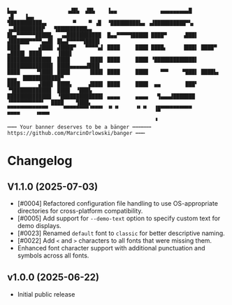 ```ascii
▙▄▄                ▗▟█▙  ▟█▙    ▐▄▄              ▄▄▄▄▄▄▄▄▄█             ▗█    ▙▄▖
▜██████████▄▖        ▀    ▀ ▗█  ▝█████████▙▄ ▗▟██████████▀▚▖   ▗▄█████████▛   ▜█████████▙▄
█▙▄▀▀▀▀▀▀█████▖  ▗▄███████████  █▄▄▀▀▀▀▜█████ ████▀     ▗███▌ ▟██████▀▀▀▀▄▄█▌ █▙▄▛▀▀▀▀▜████▌
████      ▟███▌ ▟████▀   ▀▀▀▀▄▌ ████     ████ ████▖     ▐███▌ ████▀    ▄████▌ ████     ▐███▌
██████████████  ████      ▐███▌ ████     ████ ▝█████████████▌ ██████████████▌ ████▄▄▄▄▄▟███▌
████     ▝▜███▌ ████      ▐███▌ ████     ████    ▀▀▘    ▀███▌ ████▙▖     ▄▄▄  ████████████▀
████      ▟███▌ ████▖     ▟███▌ ████     ████  ▄▄        ███▘ ▝▜████████████  ████  ▝███▙
██████████████  ▝█████████████▌ ▄▄▄▄     ▄▄▄▄   ▜▄▄▄▟███████    ▝▀▀▀▀▀▀▀▀▀▀▘  ████    ▜███▖
▀▀▀▀▀▀▀▀▀▀▀▀▀     ▀▀▀▀▀▀▀▀▝▀▀▀▘ ▝▘▝▘     ▝▘▝▘  ▐█▀▀▀▀▀▀▀▀▀▀                   ▀▀▀▀     ▝▀▀▀▘
                                               ▝
┅┅┅ Your banner deserves to be a bänger ┅┅┅┅┅┅ https://github.com/MarcinOrlowski/banger ┅┅┅
```


# Changelog

## V1.1.0 (2025-07-03)

- [#0004] Refactored configuration file handling to use OS-appropriate directories for cross-platform compatibility.
- [#0005] Add support for `--demo-text` option to specify custom text for demo displays.
- [#0023] Renamed `default` font to `classic` for better descriptive naming.
- [#0022] Add `<` and `>` characters to all fonts that were missing them.
- Enhanced font character support with additional punctuation and symbols across all fonts.

## v1.0.0 (2025-06-22)

- Initial public release
